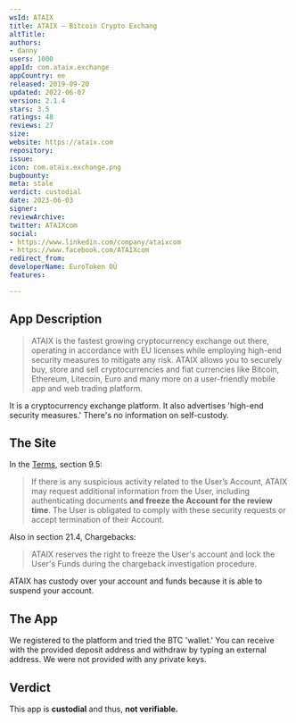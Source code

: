 ```yaml
---
wsId: ATAIX
title: ATAIX – Bitcoin Crypto Exchang
altTitle: 
authors:
- danny
users: 1000
appId: com.ataix.exchange
appCountry: ee
released: 2019-09-20
updated: 2022-06-07
version: 2.1.4
stars: 3.5
ratings: 48
reviews: 27
size: 
website: https://ataix.com
repository: 
issue: 
icon: com.ataix.exchange.png
bugbounty: 
meta: stale
verdict: custodial
date: 2023-06-03
signer: 
reviewArchive: 
twitter: ATAIXcom
social:
- https://www.linkedin.com/company/ataixcom
- https://www.facebook.com/ATAIXcom
redirect_from: 
developerName: EuroToken OÜ
features: 

---
```


## App Description

> ATAIX is the fastest growing cryptocurrency exchange out there, operating in accordance with EU licenses while employing high-end security measures to mitigate any risk. ATAIX allows you to securely buy, store and sell cryptocurrencies and fiat currencies like Bitcoin, Ethereum, Litecoin, Euro and many more on a user-friendly mobile app and web trading platform.

It is a cryptocurrency exchange platform. It also advertises 'high-end security measures.' There's no information on self-custody.

## The Site

In the [Terms](https://ataix.com/legal/terms), section 9.5:

> If there is any suspicious activity related to the User’s Account, ATAIX may request additional information from the User, including authenticating documents **and freeze the Account for the review time**. The User is obligated to comply with these security requests or accept termination of their Account.

Also in section 21.4, Chargebacks:

> ATAIX reserves the right to freeze the User's account and lock the User's Funds during the chargeback investigation procedure.

ATAIX has custody over your account and funds because it is able to suspend your account.

## The App

We registered to the platform and tried the BTC 'wallet.' You can receive with the provided deposit address and withdraw by typing an external address. We were not provided with any private keys.

## Verdict

This app is **custodial** and thus, **not verifiable.**